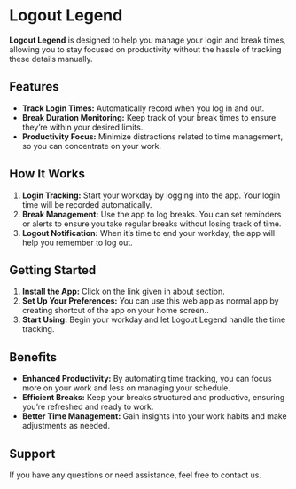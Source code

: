 # Logout Legend

**Logout Legend** is designed to help you manage your login and break times, allowing you to stay focused on productivity without the hassle of tracking these details manually.

## Features

- **Track Login Times:** Automatically record when you log in and out.
- **Break Duration Monitoring:** Keep track of your break times to ensure they’re within your desired limits.
- **Productivity Focus:** Minimize distractions related to time management, so you can concentrate on your work.

## How It Works

1. **Login Tracking:** Start your workday by logging into the app. Your login time will be recorded automatically.
2. **Break Management:** Use the app to log breaks. You can set reminders or alerts to ensure you take regular breaks without losing track of time.
3. **Logout Notification:** When it’s time to end your workday, the app will help you remember to log out.

## Getting Started

1. **Install the App:** Click on the link given in about section.
2. **Set Up Your Preferences:** You can use this web app as normal app by creating shortcut of the app on your home screen..
3. **Start Using:** Begin your workday and let Logout Legend handle the time tracking.

## Benefits

- **Enhanced Productivity:** By automating time tracking, you can focus more on your work and less on managing your schedule.
- **Efficient Breaks:** Keep your breaks structured and productive, ensuring you’re refreshed and ready to work.
- **Better Time Management:** Gain insights into your work habits and make adjustments as needed.

## Support

If you have any questions or need assistance, feel free to contact us.
